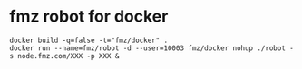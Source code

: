 # fmz robot for docker
```
docker build -q=false -t="fmz/docker" .
docker run --name=fmz/robot -d --user=10003 fmz/docker nohup ./robot -s node.fmz.com/XXX -p XXX &
```
